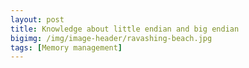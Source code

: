 ```yaml
---
layout: post
title: Knowledge about little endian and big endian
bigimg: /img/image-header/ravashing-beach.jpg
tags: [Memory management]
---
```



